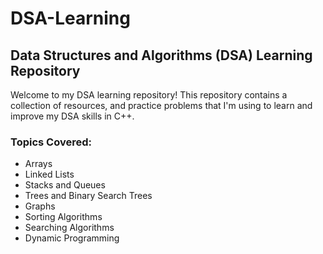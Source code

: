 # DSA-Learning

## Data Structures and Algorithms (DSA) Learning Repository

Welcome to my DSA learning repository! This repository contains a collection of  resources, and practice problems that I'm using to learn and improve my DSA skills in C++.

### Topics Covered:

- Arrays
- Linked Lists
- Stacks and Queues
- Trees and Binary Search Trees
- Graphs
- Sorting Algorithms
- Searching Algorithms
- Dynamic Programming
  





